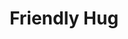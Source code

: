 ---
title: Friendly Hug
picture: friendlyHug.jpg
viewer_title: Friendly Hug
thumbnail: friendlyHug_t.jpg
alt: Friendly Hug
medium: Pencil
width: 5.5"
height: 7.5"
---